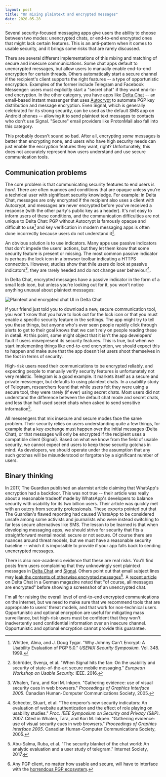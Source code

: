 ```yaml
---
layout: post
title: "On mixing plaintext and encrypted messages"
date: 2020-05-28
---
```


Several security-focused messaging apps give users the ability to choose
between two modes: unencrypted chats, or end-to-end encrypted ones that might
lack certain features. This is an anti-pattern when it comes to usable
security, and it brings some risks that are rarely discussed.

There are several different implementations of this mixing and matching of
secure and insecure communications. Some chat apps default to unencrypted
messages, but allow users to manually enable end-to-end encryption for
certain threads. Others automatically start a secure channel if the
recipient's client supports the right features -- a type of opportunistic
encryption. Examples of the former include Telegram and Facebook Messenger:
users must explicitly start a "secret chat" if they want end-to-end
encryption. In the other category, you have apps like [Delta
Chat](https://delta.chat/en/) -- an email-based instant messenger that uses
[Autocrypt](https://autocrypt.org/) to automate PGP key distribution and
message encryption. Even Signal, which is generally celebrated for its strong
security, can be used as the default SMS app on Android phones -- allowing it
to send plaintext text messages to contacts who don't use Signal. "Secure"
email providers like ProtonMail also fall into this category.

This probably doesn't sound so bad. After all, encrypting *some* messages is
better than encrypting none, and users who have high security needs can just
enable the encryption features they want, right? Unfortunately, this does not
accurately represent how users understand and use secure communication tools.

## Communication problems

The core problem is that communicating security features to end users is
*hard*. There are often nuances and conditions that are opaque unless you're a
technical user with significant security knowledge. For example: in Delta
Chat, messages are only encrypted if the recipient also uses a client with
Autocrypt, and messages are never encrypted before you've received a response
(with the other party's public key as a header). It's not easy to inform
users of these conditions, and the communication difficulties are not unique
to Delta Chat: PGP without Autocrypt is famously opaque and difficult to
use[^1] and key verification in modern messaging apps is often done
incorrectly because users do not understand it[^2].

An obvious solution is to use indicators. Many apps use passive indicators
that don't impede the users' actions, but they let them know that some
security feature is present or missing. The most common passive indicator is
perhaps the lock icon in a browser toolbar indicating a HTTPS connection.
However, studies show that thile users do look at passive indicators[^3],
they are rarely heeded and do not change user behaviour[^4].

In Delta Chat, encrypted messages have a passive indicator in the form of a
small lock icon, but unless you're looking out for it, you won't notice
anything unusual about plaintext messages:

![Plaintext and encrypted chat UI in Delta
Chat](/static/img/deltachat-encrypted-vs-plaintext.png)

If your friend just told you to download a new, secure communication tool,
you won't know that you have to look out for the lock icon or that you must
enable a specific security feature in the settings. The app might try to tell
you these things, but anyone who's ever seen people rapidly click through
alerts to get to their goal knows that we can't rely on people reading these
in detail. At this point, some might object that it isn't the app developers'
fault if users misrepresent its security features. This is true, but when we
start implementing things like end-to-end encryption, we should expect this
to happen and make sure that the app doesn't let users shoot themselves in
the foot in terms of security.

High-risk users need their communications to be encrypted reliably, and
expecting people to manually verify security features is unfortunately not
very realistic. Telegram is a good example. It markets itself as a secure and
private messenger, but defaults to using plaintext chats. In a usability
study of Telegram, researchers found that while users felt they were using a
secure tool, they were rarely (if ever) using secret chats. Most users did
not understand the difference between the default chat mode and secret chats,
and less than half used secret chats when asked to send sensitive
information[^5].

All messengers that mix insecure and secure modes face the same problem.
Their security relies on users understanding quite a few things, for example
that a key exchange must happen over the initial messages (Delta Chat), or
that messages will only be encrypted if the recipient uses a compatible
client (Signal). Based on what we know from the field of usable security, we
cannot expect end users to keep these security gotchas in mind. As
developers, we should operate under the assumption that any such gotchas will
be misunderstood or forgotten by a significant number of users.

## Binary thinking

In 2017, The Guardian published an alarmist article claiming that WhatApp's
encryption had a backdoor. This was not true -- their article was really
about a reasonable tradeoff made by WhatsApp's developers to balance security
with usability for its two billion users. Their article was quickly met with
[an outcry from security
professionals](http://technosociology.org/?page_id=1687). These experts
pointed out that The Guardian's flawed reporting had caused WhatsApp to be
considered unsafe among some activists and journalists who were instead
switching to far less secure alternatives like SMS. The lesson to be learned
is that when developing messaging apps, we should strive for security that
fits a straightforward mental model: secure or not secure. Of course there
are nuances around threat models, but we must have a reasonable security
baseline -- which it is impossible to provide if your app falls back to
sending unencrypted messages.

There is also non-academic evidence that these are real risks. You'll find
posts from users complaining that they unknowingly sent plaintext messages in
[Delta
Chat](https://support.delta.chat/t/i-just-had-it-happen-that-messages-were-send-unencrypted/526)
and [Signal](https://github.com/signalapp/Signal-Android/issues/5531). Others
point out that email subject lines may [leak the contents of otherwise
encrypted
messages](https://support.delta.chat/t/possible-thunderbird-gotcha/272)[^6].
A [recent
article](https://www.vodafone.de/featured/apps/delta-chat-app-funktionen-e-mail-test/)
on Delta Chat in a German magazine noted that "of course, all messages are
encrypted" before showing a screenshot of an unencrypted chat.

I'm all for raising the overall level of end-to-end encrypted communications
on the internet, but we need to make sure that we recommend tools that are
appropriate to users' threat models, and that work for non-technical users.
Opportunistic and optional encryption are useful for mitigating mass
surveillance, but high-risk users must be confident that they won't
inadvertently send confidential information over an insecure channel.
Opportunistic and optional encryption cannot provide this guarantee.


[^1]: Whitten, Alma, and J. Doug Tygar. "Why Johnny Can't Encrypt: A Usability Evaluation of PGP 5.0." *USENIX Security Symposium.* Vol. 348. 1999.

[^2]: Schröder, Svenja, et al. "When Signal hits the fan: On the usability and security of state-of-the-art secure mobile messaging." *European Workshop on Usable Security.* IEEE. 2016.

[^3]: Whalen, Tara, and Kori M. Inkpen. "Gathering evidence: use of visual security cues in web browsers." *Proceedings of Graphics Interface 2005*. Canadian Human-Computer Communications Society, 2005.

[^4]: Schecter, Stuart, et al. "The emperor’s new security indicators: An evaluation of website authentication and the effect of role playing on usability studies." *Proc. IEEE Symposium on Security and Privacy (S&P)*. 2007. Cited in Whalen, Tara, and Kori M. Inkpen. "Gathering evidence: use of visual security cues in web browsers." *Proceedings of Graphics Interface 2005*. Canadian Human-Computer Communications Society, 2005.

[^5]: Abu-Salma, Ruba, et al. "The security blanket of the chat world: An analytic evaluation and a user study of telegram." Internet Society, 2017.

[^6]: Any PGP client, no matter how usable and secure, will have to interface with the [horrendous PGP ecosystem](https://blog.cryptographyengineering.com/2014/08/13/whats-matter-with-pgp/).